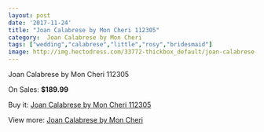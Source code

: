 ```yaml
---
layout: post
date: '2017-11-24'
title: "Joan Calabrese by Mon Cheri 112305"
category:  Joan Calabrese by Mon Cheri
tags: ["wedding","calabrese","little","rosy","bridesmaid"]
image: http://img.hectodress.com/33772-thickbox_default/joan-calabrese-by-mon-cheri-112305.jpg
---
```

Joan Calabrese by Mon Cheri 112305

On Sales: **$189.99**
<a href="https://www.hectodress.com/-joan-calabrese-by-mon-cheri/15614-joan-calabrese-by-mon-cheri-112305.html"><amp-img layout="responsive" width="600" height="600" src="//img.hectodress.com/33772-thickbox_default/joan-calabrese-by-mon-cheri-112305.jpg" alt="Joan Calabrese by Mon Cheri 112305 0" /></a>
<a href="https://www.hectodress.com/-joan-calabrese-by-mon-cheri/15614-joan-calabrese-by-mon-cheri-112305.html"><amp-img layout="responsive" width="600" height="600" src="//img.hectodress.com/33773-thickbox_default/joan-calabrese-by-mon-cheri-112305.jpg" alt="Joan Calabrese by Mon Cheri 112305 1" /></a>

Buy it: [Joan Calabrese by Mon Cheri 112305](https://www.hectodress.com/-joan-calabrese-by-mon-cheri/15614-joan-calabrese-by-mon-cheri-112305.html "Joan Calabrese by Mon Cheri 112305")

View more: [ Joan Calabrese by Mon Cheri](https://www.hectodress.com/285--joan-calabrese-by-mon-cheri " Joan Calabrese by Mon Cheri")